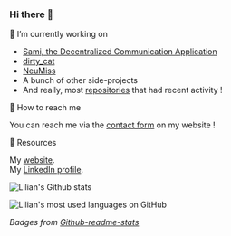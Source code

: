 ### Hi there :wave:

<!--

**LilianBoulard/LilianBoulard** is a ✨ _special_ ✨ repository because its `README.md` (this file) appears on your GitHub profile.
Merci monsieur

Here are some ideas to get you started:

- 🔭 I’m currently working on ...
- 🌱 I’m currently learning ...
- 👯 I’m looking to collaborate on ...
- 🤔 I’m looking for help with ...
- 💬 Ask me about ...
- 📫 How to reach me: ...
- 😄 Pronouns: ...
- ⚡ Fun fact: ...
-->


:telescope: I’m currently working on 

- [Sami, the Decentralized Communication Application](https://github.com/sami-dca/sami_dca)
- [dirty_cat](https://github.com/dirty-cat/dirty_cat)
- [NeuMiss](https://github.com/dirty-cat/neumiss)
- A bunch of other side-projects
- And really, most [repositories](https://github.com/LilianBoulard?tab=repositories) that had recent activity !

:postbox: How to reach me

You can reach me via the [contact form](https://lilian.boulard.fr/en/index#three) on my website !

:bookmark: Resources

My [website](https://lilian.boulard.fr/).
\
My [LinkedIn profile](https://www.linkedin.com/in/lilian-boulard/).


![Lilian's Github stats](https://github-readme-stats.vercel.app/api?username=LilianBoulard&include_all_commits=true&hide=stars&theme=dracula&hide_rank=true)

![Lilian's most used languages on GitHub](https://github-readme-stats.vercel.app/api/top-langs/?username=LilianBoulard&layout=compact&langs_count=6)

*Badges from [Github-readme-stats](https://github.com/anuraghazra/github-readme-stats)*
